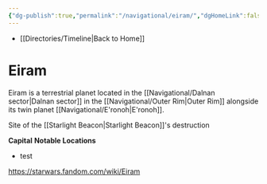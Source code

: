 ```yaml
---
{"dg-publish":true,"permalink":"/navigational/eiram/","dgHomeLink":false}
---
```


- [[Directories/Timeline\|Back to Home]]

# Eiram
Eiram is a terrestrial planet located in the [[Navigational/Dalnan sector\|Dalnan sector]] in the [[Navigational/Outer Rim\|Outer Rim]] alongside its twin planet [[Navigational/E'ronoh\|E'ronoh]]. 

Site of the [[Starlight Beacon\|Starlight Beacon]]'s destruction

**Capital**
**Notable Locations**
- test

https://starwars.fandom.com/wiki/Eiram